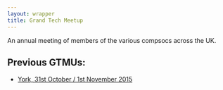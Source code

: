 ```yaml
---
layout: wrapper
title: Grand Tech Meetup
---
```


An annual meeting of members of the various compsocs across the UK.

## Previous GTMUs:

- [York, 31st October / 1st November 2015](2015.html)

